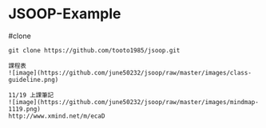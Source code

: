 ﻿JSOOP-Example
=============================

#clone

```
git clone https://github.com/tooto1985/jsoop.git

課程表  
![image](https://github.com/june50232/jsoop/raw/master/images/class-guideline.png)

11/19 上課筆記
![image](https://github.com/june50232/jsoop/raw/master/images/mindmap-1119.png)
http://www.xmind.net/m/ecaD


```